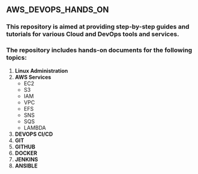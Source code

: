 ## AWS_DEVOPS_HANDS_ON

### This repository is aimed at providing step-by-step guides and tutorials for various Cloud and DevOps tools and services.

### The repository includes hands-on documents for the following topics:

1. **Linux Administration**
2. **AWS Services**
   - EC2
   - S3
   - IAM
   - VPC
   - EFS
   - SNS
   - SQS
   - LAMBDA
3. **DEVOPS CI/CD**
4. **GIT**
5. **GITHUB**
6. **DOCKER**
7. **JENKINS**
8. **ANSIBLE**
